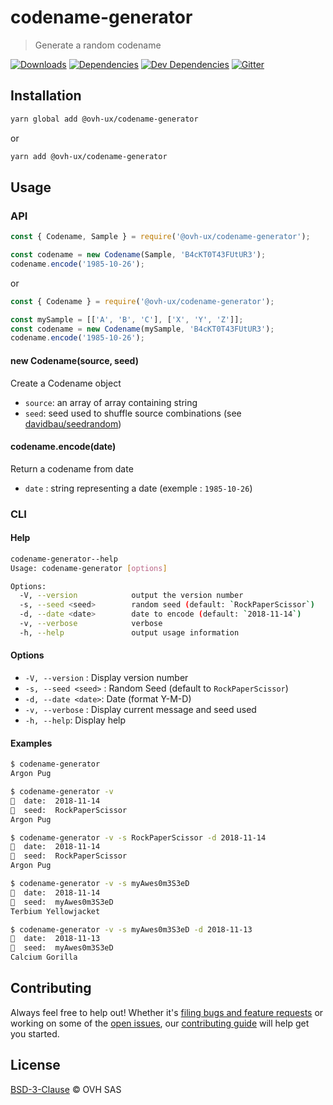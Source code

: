# codename-generator

> Generate a random codename

[![Downloads](https://badgen.net/npm/dt/@ovh-ux/codename-generator)](https://npmjs.com/package/@ovh-ux/codename-generator) [![Dependencies](https://badgen.net/david/dep/ovh-ux/codename-generator)](https://npmjs.com/package/@ovh-ux/codename-generator?activeTab=dependencies) [![Dev Dependencies](https://badgen.net/david/dev/ovh-ux/codename-generator)](https://npmjs.com/package/@ovh-ux/codename-generator?activeTab=dependencies) [![Gitter](https://badgen.net/badge/gitter/ovh-ux/blue?icon=gitter)](https://gitter.im/ovh/ux)

## Installation

```sh
yarn global add @ovh-ux/codename-generator
```

or

```sh
yarn add @ovh-ux/codename-generator
```

## Usage

### API

```js
const { Codename, Sample } = require('@ovh-ux/codename-generator');

const codename = new Codename(Sample, 'B4cKT0T43FUtUR3');
codename.encode('1985-10-26');
```

or

```js
const { Codename } = require('@ovh-ux/codename-generator');

const mySample = [['A', 'B', 'C'], ['X', 'Y', 'Z']];
const codename = new Codename(mySample, 'B4cKT0T43FUtUR3');
codename.encode('1985-10-26');
```

#### new Codename(source, seed)

Create a Codename object

* `source`: an array of array containing string
* `seed`: seed used to shuffle source combinations (see [davidbau/seedrandom](https://github.com/davidbau/seedrandom))

#### codename.encode(date)

Return a codename from date

* `date` : string representing a date (exemple : `1985-10-26`)

### CLI

#### Help

```sh
codename-generator--help
Usage: codename-generator [options]

Options:
  -V, --version            output the version number
  -s, --seed <seed>        random seed (default: `RockPaperScissor`)
  -d, --date <date>        date to encode (default: `2018-11-14`)
  -v, --verbose            verbose
  -h, --help               output usage information

```

#### Options

* `-V, --version` : Display version number
* `-s, --seed <seed>` : Random Seed (default to `RockPaperScissor`)
* `-d, --date <date>`: Date (format Y-M-D)
* `-v, --verbose` : Display current message and seed used
* `-h, --help`: Display help

#### Examples

```sh
$ codename-generator
Argon Pug

$ codename-generator -v
📅  date:  2018-11-14
🎲  seed:  RockPaperScissor
Argon Pug

$ codename-generator -v -s RockPaperScissor -d 2018-11-14
📅  date:  2018-11-14
🎲  seed:  RockPaperScissor
Argon Pug

$ codename-generator -v -s myAwes0m3S3eD
📅  date:  2018-11-14
🎲  seed:  myAwes0m3S3eD
Terbium Yellowjacket

$ codename-generator -v -s myAwes0m3S3eD -d 2018-11-13
📅  date:  2018-11-13
🎲  seed:  myAwes0m3S3eD
Calcium Gorilla
```

## Contributing

Always feel free to help out! Whether it's [filing bugs and feature requests](https://github.com/ovh-ux/codename-generator/issues/new) or working on some of the [open issues](https://github.com/ovh-ux/codename-generator/issues), our [contributing guide](CONTRIBUTING.md) will help get you started.

## License

[BSD-3-Clause](LICENSE) © OVH SAS
